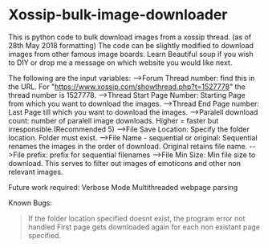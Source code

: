 # Xossip-bulk-image-downloader
This is python code to bulk download images from a xossip thread. (as of 28th May 2018 formatting)
The code can be slightly modified to download images from other famous image boards. Learn Beautiful soup if you wish to DIY or drop me a message on which website you would like next.

The following are the input variables:
-->Forum Thread number: find this in the URL. For "https://www.xossip.com/showthread.php?t=1527778" the thread number is 1527778.
-->Thread Start Page Number: Starting Page from which you want to download the images.
-->Thread End Page number: Last Page till which you want to download the images.
-->Paralell download count: number of paralell image downloads. Higher = faster but irresponsible.(Recommended 5)
-->File Save Location: Specify the folder location. Folder must exist.
-->File Name - sequential or original: Sequential renames the images in the order of download. Original retains file name.
-->File prefix: prefix for sequential filenames
-->File Min Size: Min file size to download. This serves to filter out images of emoticons and other non relevant images.

Future work required:
Verbose Mode
Multithreaded webpage parsing

Known Bugs:
>If the folder location specified doesnt exist, the program error not handled
>First page gets downloaded again for each non existant page specified.
